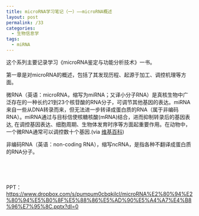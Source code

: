 ```yaml
---
title: microRNA学习笔记（一）——microRNA概述
layout: post
permalink: /33
categories:
  - 生物信息学
tags:
  - miRNA
---
```

这个系列主要记录学习《microRNA鉴定与功能分析技术》一书。

第一章是对microRNA的概述，包括了其发现历程、起源于加工、调控机理等方面。

微RNA（英语：microRNA，缩写为miRNA；又译小分子RNA）是真核生物中广泛存在的一种长约21到23个核苷酸的RNA分子，可调节其他基因的表达。miRNA来自一些从DNA转录而来，但无法进一步转译成蛋白质的RNA（属于非编码RNA）。miRNA通过与目标信使核糖核酸(mRNA)结合，进而抑制转录后的基因表达, 在调控基因表达、细胞周期、生物体发育时序等方面起重要作用。在动物中，一个微RNA通常可以调控数十个基因.(via <a href="https://zh.wikipedia.org/zh-cn/%E5%BE%AERNA" target="_blank">维基百科</a>)

非编码RNA（英语：non-coding RNA），缩写ncRNA，是指各种不翻译成蛋白质的RNA分子。

&nbsp;

&nbsp;

PPT：https://www.dropbox.com/s/pumpum0cbqkjlcl/microRNA%E2%80%94%E2%80%94%E5%B0%8F%E5%88%86%E5%AD%90%E5%A4%A7%E4%B8%96%E7%95%8C.pptx?dl=0